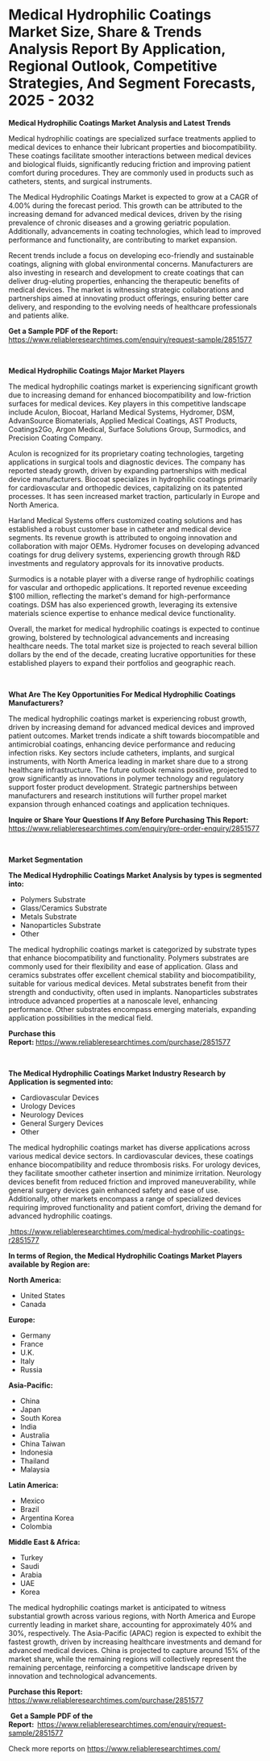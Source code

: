 <p><h1>Medical Hydrophilic Coatings Market Size, Share & Trends Analysis Report By Application, Regional Outlook, Competitive Strategies, And Segment Forecasts, 2025 - 2032</h1></p><p><strong>Medical Hydrophilic Coatings Market Analysis and Latest Trends</strong></p>
<p><p>Medical hydrophilic coatings are specialized surface treatments applied to medical devices to enhance their lubricant properties and biocompatibility. These coatings facilitate smoother interactions between medical devices and biological fluids, significantly reducing friction and improving patient comfort during procedures. They are commonly used in products such as catheters, stents, and surgical instruments.</p><p>The Medical Hydrophilic Coatings Market is expected to grow at a CAGR of 4.00% during the forecast period. This growth can be attributed to the increasing demand for advanced medical devices, driven by the rising prevalence of chronic diseases and a growing geriatric population. Additionally, advancements in coating technologies, which lead to improved performance and functionality, are contributing to market expansion.</p><p>Recent trends include a focus on developing eco-friendly and sustainable coatings, aligning with global environmental concerns. Manufacturers are also investing in research and development to create coatings that can deliver drug-eluting properties, enhancing the therapeutic benefits of medical devices. The market is witnessing strategic collaborations and partnerships aimed at innovating product offerings, ensuring better care delivery, and responding to the evolving needs of healthcare professionals and patients alike.</p></p>
<p><strong>Get a Sample PDF of the Report:&nbsp;</strong> <a href="https://www.reliableresearchtimes.com/enquiry/request-sample/2851577?utm_campaign=2179&utm_medium=2&utm_source=Github&utm_content=ia&utm_term=11032025&utm_id=medical-hydrophilic-coatings">https://www.reliableresearchtimes.com/enquiry/request-sample/2851577</a></p>
<p>&nbsp;</p>
<p><strong>Medical Hydrophilic Coatings Major Market Players</strong></p>
<p><p>The medical hydrophilic coatings market is experiencing significant growth due to increasing demand for enhanced biocompatibility and low-friction surfaces for medical devices. Key players in this competitive landscape include Aculon, Biocoat, Harland Medical Systems, Hydromer, DSM, AdvanSource Biomaterials, Applied Medical Coatings, AST Products, Coatings2Go, Argon Medical, Surface Solutions Group, Surmodics, and Precision Coating Company.</p><p>Aculon is recognized for its proprietary coating technologies, targeting applications in surgical tools and diagnostic devices. The company has reported steady growth, driven by expanding partnerships with medical device manufacturers. Biocoat specializes in hydrophilic coatings primarily for cardiovascular and orthopedic devices, capitalizing on its patented processes. It has seen increased market traction, particularly in Europe and North America.</p><p>Harland Medical Systems offers customized coating solutions and has established a robust customer base in catheter and medical device segments. Its revenue growth is attributed to ongoing innovation and collaboration with major OEMs. Hydromer focuses on developing advanced coatings for drug delivery systems, experiencing growth through R&D investments and regulatory approvals for its innovative products.</p><p>Surmodics is a notable player with a diverse range of hydrophilic coatings for vascular and orthopedic applications. It reported revenue exceeding $100 million, reflecting the market's demand for high-performance coatings. DSM has also experienced growth, leveraging its extensive materials science expertise to enhance medical device functionality. </p><p>Overall, the market for medical hydrophilic coatings is expected to continue growing, bolstered by technological advancements and increasing healthcare needs. The total market size is projected to reach several billion dollars by the end of the decade, creating lucrative opportunities for these established players to expand their portfolios and geographic reach.</p></p>
<p>&nbsp;</p>
<p><strong>What Are The Key Opportunities For Medical Hydrophilic Coatings Manufacturers?</strong></p>
<p><p>The medical hydrophilic coatings market is experiencing robust growth, driven by increasing demand for advanced medical devices and improved patient outcomes. Market trends indicate a shift towards biocompatible and antimicrobial coatings, enhancing device performance and reducing infection risks. Key sectors include catheters, implants, and surgical instruments, with North America leading in market share due to a strong healthcare infrastructure. The future outlook remains positive, projected to grow significantly as innovations in polymer technology and regulatory support foster product development. Strategic partnerships between manufacturers and research institutions will further propel market expansion through enhanced coatings and application techniques.</p></p>
<p><strong>Inquire or Share Your Questions If Any Before Purchasing This Report:</strong> <a href="https://www.reliableresearchtimes.com/enquiry/pre-order-enquiry/2851577?utm_campaign=2179&utm_medium=2&utm_source=Github&utm_content=ia&utm_term=11032025&utm_id=medical-hydrophilic-coatings">https://www.reliableresearchtimes.com/enquiry/pre-order-enquiry/2851577</a></p>
<p>&nbsp;</p>
<p><strong>Market Segmentation</strong></p>
<p><strong>The Medical Hydrophilic Coatings Market Analysis by types is segmented into:</strong></p>
<p><ul><li>Polymers Substrate</li><li>Glass/Ceramics Substrate</li><li>Metals Substrate</li><li>Nanoparticles Substrate</li><li>Other</li></ul></p>
<p><p>The medical hydrophilic coatings market is categorized by substrate types that enhance biocompatibility and functionality. Polymers substrates are commonly used for their flexibility and ease of application. Glass and ceramics substrates offer excellent chemical stability and biocompatibility, suitable for various medical devices. Metal substrates benefit from their strength and conductivity, often used in implants. Nanoparticles substrates introduce advanced properties at a nanoscale level, enhancing performance. Other substrates encompass emerging materials, expanding application possibilities in the medical field.</p></p>
<p><strong>Purchase this Report:&nbsp;</strong><a href="https://www.reliableresearchtimes.com/purchase/2851577?utm_campaign=2179&utm_medium=2&utm_source=Github&utm_content=ia&utm_term=11032025&utm_id=medical-hydrophilic-coatings">https://www.reliableresearchtimes.com/purchase/2851577</a></p>
<p>&nbsp;</p>
<p><strong>The Medical Hydrophilic Coatings Market Industry Research by Application is segmented into:</strong></p>
<p><ul><li>Cardiovascular Devices</li><li>Urology Devices</li><li>Neurology Devices</li><li>General Surgery Devices</li><li>Other</li></ul></p>
<p><p>The medical hydrophilic coatings market has diverse applications across various medical device sectors. In cardiovascular devices, these coatings enhance biocompatibility and reduce thrombosis risks. For urology devices, they facilitate smoother catheter insertion and minimize irritation. Neurology devices benefit from reduced friction and improved maneuverability, while general surgery devices gain enhanced safety and ease of use. Additionally, other markets encompass a range of specialized devices requiring improved functionality and patient comfort, driving the demand for advanced hydrophilic coatings.</p></p>
<p><a href="https://www.reliableresearchtimes.com/medical-hydrophilic-coatings-r2851577?utm_campaign=2179&utm_medium=2&utm_source=Github&utm_content=ia&utm_term=11032025&utm_id=medical-hydrophilic-coatings">&nbsp;https://www.reliableresearchtimes.com/medical-hydrophilic-coatings-r2851577</a></p>
<p><strong>In terms of Region, the Medical Hydrophilic Coatings Market Players available by Region are:</strong></p>
<p>
    <p> <strong> North America: </strong>
        <ul>
            <li>United States</li>
            <li>Canada</li>
        </ul>
        </p> 
    <p> <strong> Europe: </strong>
        <ul>
            <li>Germany</li>
            <li>France</li>
            <li>U.K.</li>
            <li>Italy</li>
            <li>Russia</li>
        </ul>
        </p> 
    <p> <strong> Asia-Pacific: </strong>
        <ul>
            <li>China</li>
            <li>Japan</li>
            <li>South Korea</li>
            <li>India</li>
            <li>Australia</li>
            <li>China Taiwan</li>
            <li>Indonesia</li>
            <li>Thailand</li>
            <li>Malaysia</li>
        </ul>
        </p> 
    <p> <strong> Latin America: </strong>
        <ul>
            <li>Mexico</li>
            <li>Brazil</li>
            <li>Argentina Korea</li>
            <li>Colombia</li>
        </ul>
        </p> 
    <p> <strong> Middle East & Africa: </strong>
        <ul>
            <li>Turkey</li>
            <li>Saudi</li>
            <li>Arabia</li>
            <li>UAE</li>
            <li>Korea</li>
        </ul>
    </p>
    </p>
<p><p>The medical hydrophilic coatings market is anticipated to witness substantial growth across various regions, with North America and Europe currently leading in market share, accounting for approximately 40% and 30%, respectively. The Asia-Pacific (APAC) region is expected to exhibit the fastest growth, driven by increasing healthcare investments and demand for advanced medical devices. China is projected to capture around 15% of the market share, while the remaining regions will collectively represent the remaining percentage, reinforcing a competitive landscape driven by innovation and technological advancements.</p></p>
<p><strong>Purchase this Report: </strong><a href="https://www.reliableresearchtimes.com/purchase/2851577?utm_campaign=2179&utm_medium=2&utm_source=Github&utm_content=ia&utm_term=11032025&utm_id=medical-hydrophilic-coatings">https://www.reliableresearchtimes.com/purchase/2851577</a></p>
<p>&nbsp;<strong>Get a Sample PDF of the Report:&nbsp;&nbsp;</strong><a href="https://www.reliableresearchtimes.com/enquiry/request-sample/2851577?utm_campaign=2179&utm_medium=2&utm_source=Github&utm_content=ia&utm_term=11032025&utm_id=medical-hydrophilic-coatings">https://www.reliableresearchtimes.com/enquiry/request-sample/2851577</a></p>
<p><strong></strong></p>
<p>Check more reports on <a href="https://www.reliableresearchtimes.com/?utm_campaign=2179&utm_medium=2&utm_source=Github&utm_content=ia&utm_term=11032025&utm_id=medical-hydrophilic-coatings">https://www.reliableresearchtimes.com/</a></p>